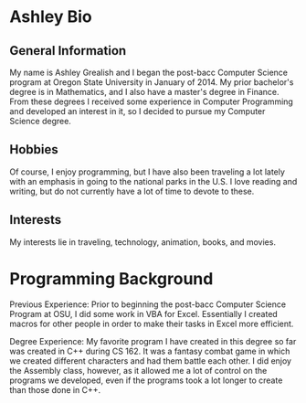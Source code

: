 # Ashley Bio

## General Information

My name is Ashley Grealish and I began the post-bacc Computer Science program at Oregon State University in January of 2014. My prior bachelor's degree is in Mathematics, and I also have a master's degree in Finance.  From these degrees I received some experience in Computer Programming and developed an interest in it, so I decided to pursue my Computer Science degree.

## Hobbies

Of course, I enjoy programming, but I have also been traveling a lot lately with an emphasis in going to the national parks in the U.S.  I love reading and writing, but do not currently have a lot of time to devote to these.

## Interests

My interests lie in traveling, technology, animation, books, and movies.

# Programming Background

Previous Experience: Prior to beginning the post-bacc Computer Science Program at OSU, I did some work in VBA for Excel.  Essentially I created macros for other people in order to make their tasks in Excel more efficient.

Degree Experience: My favorite program I have created in this degree so far was created in C++ during CS 162.  It was a fantasy combat game in which we created different characters and had them battle each other.
I did enjoy the Assembly class, however, as it allowed me a lot of control on the programs we developed, even if the programs took a lot longer to create than those done in C++.
